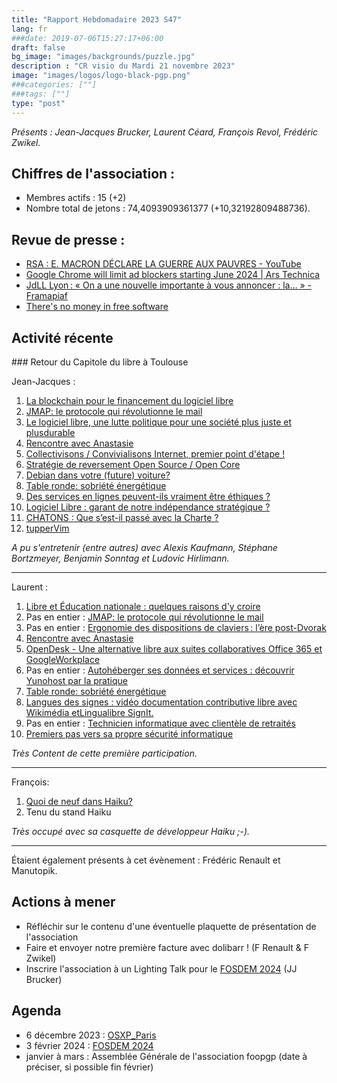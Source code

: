 ```yaml
---
title: "Rapport Hebdomadaire 2023 S47"
lang: fr
###date: 2019-07-06T15:27:17+06:00
draft: false
bg_image: "images/backgrounds/puzzle.jpg"
description : "CR visio du Mardi 21 novembre 2023"
image: "images/logos/logo-black-pgp.png"
###categories: [""]
###tags: [""]
type: "post"
---
```


*Présents : Jean-Jacques Brucker, Laurent Céard, François Revol, Frédéric
Zwikel.*


## Chiffres de l'association :

* Membres actifs : 15 (+2)
* Nombre total de jetons : 74,4093909361377 (+10,32192809488736).

## Revue de presse :

* [RSA : E. MACRON DÉCLARE LA GUERRE AUX PAUVRES - YouTube](https://www.youtube.com/watch?v=ZQ8hNH3OOrE)
* [Google Chrome will limit ad blockers starting June 2024 | Ars Technica](https://arstechnica.com/gadgets/2023/11/google-chrome-will-limit-ad-blockers-starting-june-2024/)
* [JdLL Lyon : « On a une nouvelle importante à vous annoncer : la… » - Framapiaf](https://framapiaf.org/@jdll/111436799908169190)
* [There's no money in free software](https://werd.io/2023/theres-no-money-in-free-software)


## Activité récente

### Retour du Capitole du libre à Toulouse

Jean-Jacques :

1. [La blockchain pour le financement du logiciel libre](https://cfp.capitoledulibre.org/cdl-2023/talk/7DMQRA/)
1. [JMAP: le protocole qui révolutionne le mail](https://cfp.capitoledulibre.org/cdl-2023/talk/LRRFKR/)
1. [Le logiciel libre, une lutte politique pour une société plus juste et plusdurable](https://cfp.capitoledulibre.org/cdl-2023/talk/E9UGKK/)
1. [Rencontre avec Anastasie](https://cfp.capitoledulibre.org/cdl-2023/talk/GYKDWF/)
1. [Collectivisons / Convivialisons Internet, premier point d'étape !](https://cfp.capitoledulibre.org/cdl-2023/talk/LYVS9N/)
1. [Stratégie de reversement Open Source / Open Core](https://cfp.capitoledulibre.org/cdl-2023/talk/SPZXRD/)
1. [Debian dans votre (future) voiture?](https://cfp.capitoledulibre.org/cdl-2023/talk/3QXQUH/)
1. [Table ronde: sobriété énergétique](https://cfp.capitoledulibre.org/cdl-2023/talk/LPDVSD/)
1. [Des services en lignes peuvent-ils vraiment être éthiques ?](https://cfp.capitoledulibre.org/cdl-2023/talk/RUJDLV/)
1. [Logiciel Libre : garant de notre indépendance stratégique ?](https://cfp.capitoledulibre.org/cdl-2023/talk/U3QK3X/)
1. [CHATONS : Que s’est-il passé avec la Charte ?](https://cfp.capitoledulibre.org/cdl-2023/talk/BQB78X/)
1. [tupperVim](https://cfp.capitoledulibre.org/cdl-2023/talk/R3LXYG/)

*A pu s'entretenir (entre autres) avec Alexis Kaufmann, Stéphane Bortzmeyer,
Benjamin Sonntag et Ludovic Hirlimann.*

---

Laurent :

1. [Libre et Éducation nationale : quelques raisons d'y croire](https://cfp.capitoledulibre.org/cdl-2023/talk/9DTQYT/)
1. Pas en entier : [JMAP: le protocole qui révolutionne le mail](https://cfp.capitoledulibre.org/cdl-2023/talk/LRRFKR/)
1. Pas en entier : [Ergonomie des dispositions de claviers : l’ère post-Dvorak](https://cfp.capitoledulibre.org/cdl-2023/talk/FCBXAT/)
1. [Rencontre avec Anastasie](https://cfp.capitoledulibre.org/cdl-2023/talk/GYKDWF/)
1. [OpenDesk - Une alternative libre aux suites collaboratives Office 365 et GoogleWorkplace](https://cfp.capitoledulibre.org/cdl-2023/talk/GTQZDS/)
1. Pas en entier : [Autohéberger ses données et services : découvrir Yunohost par la pratique](https://cfp.capitoledulibre.org/cdl-2023/talk/HFNLCA/)
1. [Table ronde: sobriété énergétique](https://cfp.capitoledulibre.org/cdl-2023/talk/LPDVSD/)
1. [Langues des signes : vidéo documentation contributive libre avec Wikimédia etLingualibre SignIt.](https://cfp.capitoledulibre.org/cdl-2023/talk/3ZQZTR/)
1. Pas en entier : [Technicien informatique avec clientèle de retraités](https://cfp.capitoledulibre.org/cdl-2023/talk/9ZXCVZ/)
1. [Premiers pas vers sa propre sécurité informatique](https://cfp.capitoledulibre.org/cdl-2023/talk/ZN33SN/)


*Très Content de cette première participation.*

---

François:

1. [Quoi de neuf dans Haiku?](https://cfp.capitoledulibre.org/cdl-2023/talk/TGKH93/)
2. Tenu du stand Haiku

*Très occupé avec sa casquette de développeur Haiku ;-).*

---

Étaient également présents à cet évènement : Frédéric Renault et Manutopik.

## Actions à mener

* Réfléchir sur le contenu d'une éventuelle plaquette de présentation de l'association
* Faire et envoyer notre première facture avec dolibarr ! (F Renault & F Zwikel)
* Inscrire l'association à un Lighting Talk pour le [FOSDEM 2024](https://fosdem.org/2024/news/2023-11-20-call-for-presentations/) (JJ Brucker)

## Agenda

* 6 décembre 2023 : [OSXP_Paris](https://www.opensource-experience.com/)
* 3 février 2024 : [FOSDEM 2024](https://fosdem.org/2024/)
* janvier à mars : Assemblée Générale de l'association foopgp (date à préciser, si possible fin février)

